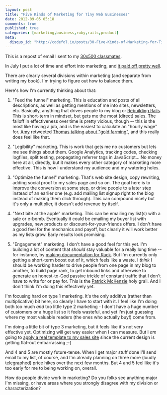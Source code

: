 ```yaml
---
layout: post
title: "Five Kinds of Marketing for Tiny Web Businesses"
date: 2012-09-05 05:18
comments: true
published: true
categories: [marketing,business,ruby,rails,product]
meta:
  disqus_id: "http://codefol.io/posts/30-Five-Kinds-of-Marketing-for-Tiny-Web-Businesses"
---
```

This is a repost of email I sent to my <a href="http://codefol.io/posts/25-3-x5-why-">30x500 classmates</a>.

In July I put a lot of time and effort into marketing, and <a href="http://codefol.io/posts/22-My-First-Thousand-in-Product-Revenue-Story-and-Numbers">it paid off pretty well</a>.

There are clearly several divisions within marketing (and separate from writing my book).  I'm trying to figure out how to balance them.

Here's how I'm currently thinking about that:

1. "Feed the funnel" marketing.  This is education and posts of all descriptions, as well as getting mentions of me into sites, newsletters, etc.  Basically, anything that drives people to my blog or <a href="
http://rebuilding-rails.com">Rebuilding Rails</a>.  This is short-term in mindset, but gets me the most (direct) sales.  The falloff in effectiveness over time is pretty vicious, though -- this is the most like having a job, and is the easiest to calculate an "hourly wage" for.  <a href="http://unicornfree.com">Amy</a> retweeted <a href="https://twitter.com/amyhoy/status/225962034171346946">Thomas talking about "gold farming"</a>, and this really does feel like that.

2. "Legibility" marketing.  This is work that gets me no customers but lets me see things about them.  Google Analytics, tracking codes, checking logfiles, split testing, propagating referrer tags in JavaScript...  No money here at all, directly, but it makes every other category of marketing more effective.  This is how I understand my audience and my watering holes.

3. "Optimize the funnel" marketing.  That's web site design, copy rewriting, adding social proof to my sales page and so on.  The goal here is to improve the conversion at some step, or drive people to a later step instead of an earlier one (e.g. add mailing list signup right to the blog instead of making them click through).  This can compound nicely but it's only a multiplier, it doesn't add revenue by itself.

4. "Next bite at the apple" marketing.  This can be emailing my list(s) with a sale or e-bomb.  Eventually it could be emailing my buyer list with upgrades, new products or discount-for-your-friends offers.  I don't have a good feel for the mechanics and payoff, but clearly it will work better as my lists grow.  Early results look promising.

5. "Engagement" marketing.  I don't have a good feel for this yet.  I'm building a lot of content that *should* stay valuable for a really long time -- for instance, by <a href="http://codefol.io/posts/14--What-is-Rack-A-Primer">making documentation for Rack</a>.  But I'm currently only getting a short-term boost out of it, which feels like a waste.  I *think* I should be working harder to drive people from one page in my blog to another, to build page rank, to get inbound links and otherwise to generate an honest-to-God passive trickle of constant traffic that I don't have to write for or pay for.  This is the <a href="http://kalzumeus.com">Patrick McKenzie</a> holy grail.  And I don't think I'm doing this effectively yet.

I'm focusing hard on type 1 marketing.  It's the only additive (rather than multiplicative) bit here, so clearly I have to start with it.  I feel like I'm doing both too much *and* too little type 2 marketing - I don't have a huge number of customers or a huge list so it feels wasteful, and yet I'm just guessing where my most valuable readers (the ones who actually buy!) come from.

I'm doing a little bit of type 3 marketing, but it feels like it's not very effective yet.  Optimizing will get way easier when I can measure.  But I *am* going to <a href="http://codefol.io/posts/24-Redesign-Rebuilding-Rails-com">apply a real template to my sales site</a> since the current design is getting flat-out embarrassing ;-)

And 4 and 5 are mostly future-tense.  When I get major stuff done I'll send email to my list, of course, and I'm already planning on three more (loudly telegraphed) price hikes over the next few months.  But 4 and 5 feel like it's too early for me to being working on, overall.

How do people divide work in marketing?  Do you folks see anything major I'm missing, or have areas where you strongly disagree with my division or characterization?
